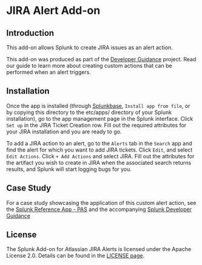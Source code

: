 # JIRA Alert Add-on

## Introduction

This add-on allows Splunk to create JIRA issues as an alert action.

This add-on was produced as part of the
[Developer Guidance](http://dev.splunk.com/goto/alerting) project. Read our
guide to learn more about creating custom actions that can be performed when an
alert triggers.

## Installation

Once the app is installed (through [Splunkbase](https://splunkbase.splunk.com),
`Install app from file`, or by copying this directory to the etc/apps/ directory
of your Splunk installation), go to the app management page in the Splunk
interface. Click `Set up` in the JIRA Ticket Creation row. Fill out the required
attributes for your JIRA installation and you are ready to go.

To add a JIRA action to an alert, go to the `Alerts` tab in the `Search` app and
find the alert for which you want to add JIRA tickets. Click `Edit`, and select
`Edit Actions`. Click `+ Add Actions` and select JIRA. Fill out the attributes
for the artifact you wish to create in JIRA when the associated search returns
results, and Splunk will start logging bugs for you.

## Case Study
For a case study showcasing the application of this custom alert action, see the [Splunk Reference App - PAS](https://github.com/splunk/splunk-ref-pas-code) and the accompanying [Splunk Developer Guidance](http://dev.splunk.com/goto/devguide)

## License
The Splunk Add-on for Atlassian JIRA Alerts is licensed under the Apache License 2.0. Details can be found in the [LICENSE page](http://www.apache.org/licenses/LICENSE-2.0).
